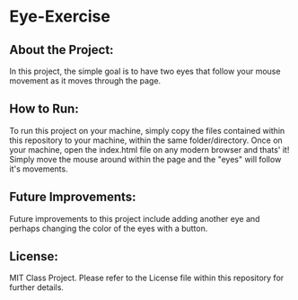# Eye-Exercise

## About the Project:
In this project, the simple goal is to have two eyes that follow your mouse movement as it moves through the page.

## How to Run:
To run this project on your machine, simply copy the files contained within this repository to your machine, within the same folder/directory. Once on your machine, open the index.html file on any modern browser and thats' it! Simply move the mouse around within the page and the "eyes" will follow it's movements.

## Future Improvements:
Future improvements to this project include adding another eye and perhaps changing the color of the eyes with a button.

## License:
MIT Class Project. Please refer to the License file within this repository for further details.
